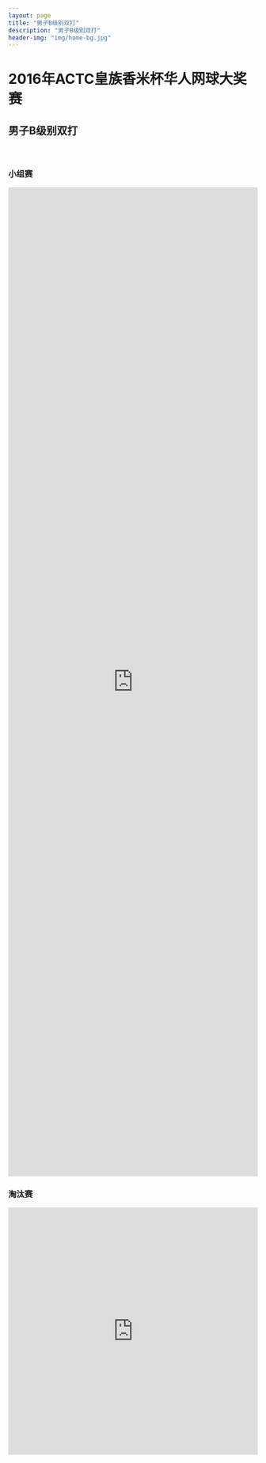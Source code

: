 ```yaml
---
layout: page
title: "男子B级别双打"
description: "男子B级别双打"
header-img: "img/home-bg.jpg"
---
```

<style>
@media (max-width: 767px) {
    iframe {
        max-width: calc(100vw + 40px) !important;
        margin: -11px -25px;}
    .iframe-wrapper {
        width:100vw;
        overflow: hidden;
        margin: 0 -15px;}
}
</style>

<h1><p class="text-center">2016年ACTC皇族香米杯华人网球大奖赛</p></h1>
<h2><p class="text-center">男子B级别双打</p></h2>
<br>
<div class="row">
  <div class="col-xs-offset-1 col-xs-10 col-sm-offset-1 col-sm-10  col-md-offset-1 col-md-10  col-lg-offset-1 col-lg-10 col-centered vcenter">
    <h3>小组赛</h3>
    <div class="iframe-wrapper text-center">
      <iframe src="http://actc.challonge.com/2016_double_b_roundrobin/module?theme=2" width="100%" height="2000" frameborder="0" scrolling="auto" allowtransparency="true"></iframe>
    </div>
  </div>

  <div class="col-xs-offset-1 col-xs-10 col-sm-offset-1 col-sm-10  col-md-offset-1 col-md-10  col-lg-offset-1 col-lg-10 col-centered vcenter">
  <h3>淘汰赛</h3>
    <div class="iframe-wrapper text-center">
      <iframe src="http://actc.challonge.com/2016_b_double_playoff/module" width="100%" height="500" frameborder="0" scrolling="auto" allowtransparency="true"></iframe>
    </div>
  </div>
<div>
